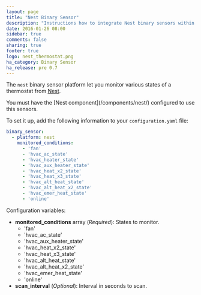 ```yaml
---
layout: page
title: "Nest Binary Sensor"
description: "Instructions how to integrate Nest binary sensors within Home Assistant."
date: 2016-01-26 08:00
sidebar: true
comments: false
sharing: true
footer: true
logo: nest_thermostat.png
ha_category: Binary Sensor
ha_release: pre 0.7
---
```



The `nest` binary sensor platform let you monitor various states of a thermostat from [Nest](https://nest.com).

<p class='note'>
You must have the [Nest component](/components/nest/) configured to use this sensors.
</p>

To set it up, add the following information to your `configuration.yaml` file:

```yaml
binary_sensor:
  - platform: nest
    monitored_conditions:
      - 'fan'
      - 'hvac_ac_state'
      - 'hvac_heater_state'
      - 'hvac_aux_heater_state'
      - 'hvac_heat_x2_state'
      - 'hvac_heat_x3_state'
      - 'hvac_alt_heat_state'
      - 'hvac_alt_heat_x2_state'
      - 'hvac_emer_heat_state'
      - 'online'
```

Configuration variables:

- **monitored_conditions** array (*Required*): States to monitor.
  - 'fan'
  - 'hvac_ac_state'
  - 'hvac_aux_heater_state'
  - 'hvac_heat_x2_state'
  - 'hvac_heat_x3_state'
  - 'hvac_alt_heat_state'
  - 'hvac_alt_heat_x2_state'
  - 'hvac_emer_heat_state'
  - 'online'
- **scan_interval** (*Optional*): Interval in seconds to scan.

